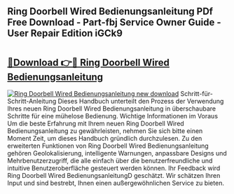 ## Ring Doorbell Wired Bedienungsanleitung PDf Free Download - Part-fbj Service Owner Guide - User Repair Edition iGCk9

# <h2><a href="http://df4i6l.blite.top/?on=Ring+Doorbell+Wired+Bedienungsanleitung">🔗Download 👉🔴 Ring Doorbell Wired Bedienungsanleitung</a></h2>

[![Ring Doorbell Wired Bedienungsanleitung new download](https://i.imgur.com/lujVjoI.png)](http://df4i6l.blite.top/?on=Ring+Doorbell+Wired+Bedienungsanleitung)
Schritt-für-Schritt-Anleitung Dieses Handbuch unterteilt den Prozess der Verwendung Ihres neuen Ring Doorbell Wired Bedienungsanleitung in überschaubare Schritte für eine mühelose Bedienung. Wichtige Informationen im Voraus Um die beste Erfahrung mit Ihrem neuen Ring Doorbell Wired Bedienungsanleitung zu gewährleisten, nehmen Sie sich bitte einen Moment Zeit, um dieses Handbuch gründlich durchzulesen. Zu den erweiterten Funktionen von Ring Doorbell Wired Bedienungsanleitung gehören Geolokalisierung, intelligente Warnungen, anpassbare Designs und Mehrbenutzerzugriff, die alle einfach über die benutzerfreundliche und intuitive Benutzeroberfläche gesteuert werden können. Ihr Feedback wird Ring Doorbell Wired BedienungsanleitungD geschätzt. Wir schätzen Ihren Input und sind bestrebt, Ihnen einen außergewöhnlichen Service zu bieten.
